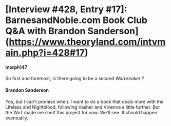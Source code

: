 # [Interview #428, Entry #17]: BarnesandNoble.com Book Club Q&A with Brandon Sanderson](https://www.theoryland.com/intvmain.php?i=428#17)

#### morph147

So first and foremost, is there going to be a second
*Warbreaker*
?

#### Brandon Sanderson

Yes, but I can't promise when. I want to do a book that deals more with the Lifeless and Nightblood, following Vasher and Vivenna a little further. But the WoT made me shelf this project for now. We'll see. It should happen eventually.

